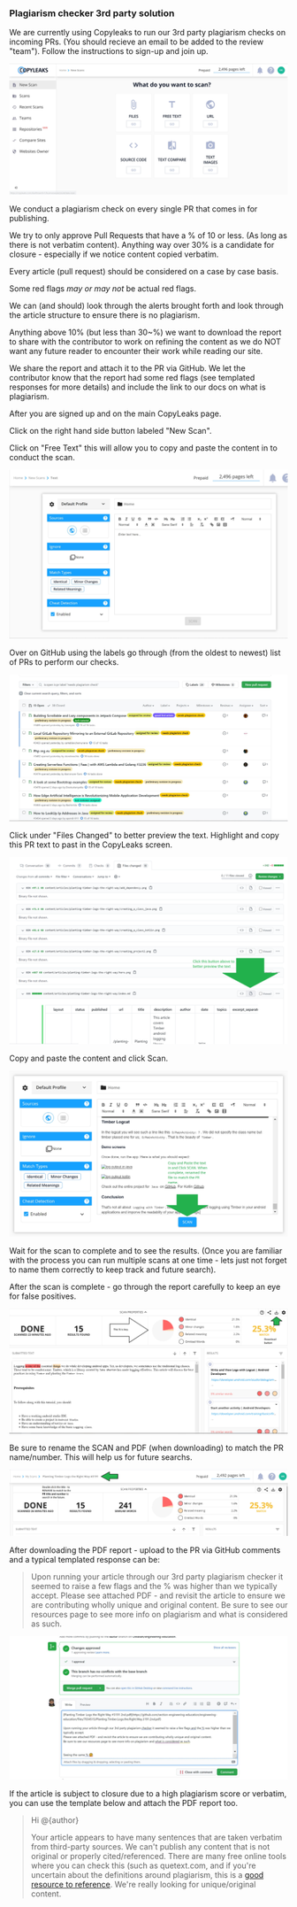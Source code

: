 ### Plagiarism checker 3rd party solution
We are currently using Copyleaks to run our 3rd party plagiarism checks on incoming PRs. 
(You should recieve an email to be added to the review "team"). Follow the instructions to sign-up and join up.

![CopyLeaks main page](/static/images/screen_capture.JPG)

We conduct a plagiarism check on every single PR that comes in for publishing. 

We try to only approve Pull Requests that have a % of 10 or less. (As long as there is not verbatim content). Anything way over 30% is a candidate for closure - especially if we notice content copied verbatim. 

Every article (pull request) should be considered on a case by case basis. 

Some red flags *may or may not* be actual red flags. 

We can (and should) look through the alerts brought forth and look through the article structure to ensure there is no plagiarism. 

Anything above 10% (but less than 30~%) we want to download the report to share with the contributor to work on refining the content as we do NOT want any future reader to encounter their work while reading our site. 

We share the report and attach it to the PR via GitHub. We let the contributor know that the report had some red flags (see templated responses for more details) and include the link to our docs on what is plagiarism. 

After you are signed up and on the main CopyLeaks page. 

Click on the right hand side button labeled "New Scan". 

Click on "Free Text" this will allow you to copy and paste the content in to conduct the scan. 

![Free text page](/static/images/free-text.JPG)

Over on GitHub using the labels go through (from the oldest to newest) list of PRs to perform our checks. 

![List of PRs to scan](/static/images/listofprs.JPG)

Click under "Files Changed" to better preview the text. Highlight and copy this PR text to past in the CopyLeaks screen. 

![Files changed preview](/static/images/files-changed.png)

Copy and paste the content and click Scan. 

![Scan](/static/images/scan.jpg)

Wait for the scan to complete and to see the results. (Once you are familiar with the process you can run multiple scans at one time - lets just not forget to name them correctly to keep track and future search).

After the scan is complete - go through the report carefully to keep an eye for false positives. 

![Download PDF](/static/images/download-pdf.jpg)

Be sure to rename the SCAN and PDF (when downloading) to match the PR name/number. This will help us for future searchs. 

![Rename](/static/images/rename.jpg)

After downloading the PDF report - upload to the PR via GitHub comments and a typical templated response can be:

>Upon running your article through our 3rd party plagiarism checker it seemed to raise a few flags and the % was higher than we typically accept.
>Please see attached PDF - and revisit the article to ensure we are contributing wholly unique and original content.
>Be sure to see our resources page to see more info on plagiarism and what is considered as such.

![comment](/static/images/comment.JPG)

If the article is subject to closure due to a high plagiarism score or verbatim, you can use the template below and attach the PDF report too.

> Hi @{author}
>
> Your article appears to have many sentences that are taken verbatim from third-party sources. We can't publish any content that is not original or properly cited/referenced. There are many free online tools where you can check this (such as quetext.com, and if you're uncertain about the definitions around plagiarism, this is a [good resource to reference](https://www.scribbr.com/category/plagiarism/).
> We're really looking for unique/original content.

